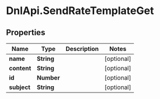 # DnlApi.SendRateTemplateGet

## Properties
Name | Type | Description | Notes
------------ | ------------- | ------------- | -------------
**name** | **String** |  | [optional] 
**content** | **String** |  | [optional] 
**id** | **Number** |  | [optional] 
**subject** | **String** |  | [optional] 


